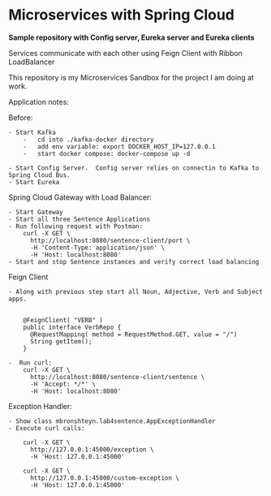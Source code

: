 # Microservices with Spring Cloud

**Sample repository with Config server, Eureka server and Eureka clients**

Services communicate with each other using Feign Client with Ribbon LoadBalancer

This repository is my Microservices Sandbox for the project I am doing at work. 

Application notes:

Before:

    - Start Kafka
        -   cd into ./kafka-docker directory
        -   add env variable: export DOCKER_HOST_IP=127.0.0.1
        -   start docker compose: docker-compose up -d
        
    - Start Config Server.  Config server relies on connectin to Kafka to Spring Cloud Bus.
    - Start Eureka

Spring Cloud Gateway with Load Balancer:

    - Start Gateway
    - Start all three Sentence Applications
    - Run following request with Postman:
        curl -X GET \
          http://localhost:8080/sentence-client/port \
          -H 'Content-Type: application/json' \
          -H 'Host: localhost:8080'
    - Start and stop Sentence instances and verify correct load balancing

Feign Client

    - Along with previous step start all Noun, Adjective, Verb and Subject apps.
    
    
        @FeignClient( "VERB" )
        public interface VerbRepo {
          @RequestMapping( method = RequestMethod.GET, value = "/")
          String getItem();
        }
   
    -  Run curl:
        curl -X GET \
          http://localhost:8080/sentence-client/sentence \
          -H 'Accept: */*' \
          -H 'Host: localhost:8080'

Exception Handler:

    - Show class mbronshteyn.lab4sentence.AppExceptionHandler
    - Execute curl calls:
    
        curl -X GET \
          http://127.0.0.1:45000/exception \
          -H 'Host: 127.0.0.1:45000'

        curl -X GET \
          http://127.0.0.1:45000/custom-exception \
          -H 'Host: 127.0.0.1:45000'





